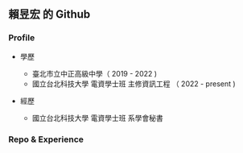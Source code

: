 ## 賴昱宏 的 Github

### Profile

- 學歷
	- 臺北市立中正高級中學（ 2019 - 2022 )
	- 國立台北科技大學 電資學士班 主修資訊工程 （ 2022 - present )

- 經歷
	- 國立台北科技大學 電資學士班 系學會秘書

### Repo & Experience
